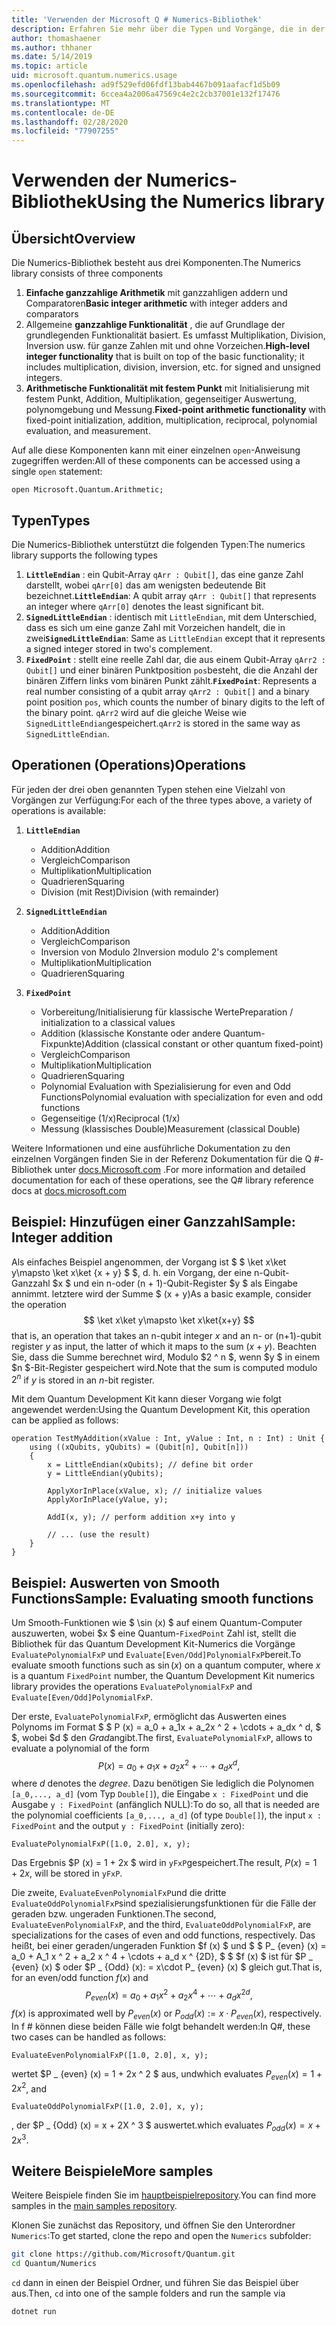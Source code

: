 ```yaml
---
title: 'Verwenden der Microsoft Q # Numerics-Bibliothek'
description: Erfahren Sie mehr über die Typen und Vorgänge, die in der Microsoft Quantum-Numerics-Bibliothek verfügbar sind.
author: thomashaener
ms.author: thhaner
ms.date: 5/14/2019
ms.topic: article
uid: microsoft.quantum.numerics.usage
ms.openlocfilehash: ad9f529efd06fdf13bab4467b091aafacf1d5b09
ms.sourcegitcommit: 6ccea4a2006a47569c4e2c2cb37001e132f17476
ms.translationtype: MT
ms.contentlocale: de-DE
ms.lasthandoff: 02/28/2020
ms.locfileid: "77907255"
---
```

# <a name="using-the-numerics-library"></a><span data-ttu-id="6d893-103">Verwenden der Numerics-Bibliothek</span><span class="sxs-lookup"><span data-stu-id="6d893-103">Using the Numerics library</span></span>

## <a name="overview"></a><span data-ttu-id="6d893-104">Übersicht</span><span class="sxs-lookup"><span data-stu-id="6d893-104">Overview</span></span>

<span data-ttu-id="6d893-105">Die Numerics-Bibliothek besteht aus drei Komponenten.</span><span class="sxs-lookup"><span data-stu-id="6d893-105">The Numerics library consists of three components</span></span>

1. <span data-ttu-id="6d893-106">**Einfache ganzzahlige Arithmetik** mit ganzzahligen addern und Comparatoren</span><span class="sxs-lookup"><span data-stu-id="6d893-106">**Basic integer arithmetic** with integer adders and comparators</span></span>
1. <span data-ttu-id="6d893-107">Allgemeine **ganzzahlige Funktionalität** , die auf Grundlage der grundlegenden Funktionalität basiert. Es umfasst Multiplikation, Division, Inversion usw.  für ganze Zahlen mit und ohne Vorzeichen.</span><span class="sxs-lookup"><span data-stu-id="6d893-107">**High-level integer functionality** that is built on top of the basic  functionality; it includes multiplication, division, inversion, etc.  for signed and unsigned integers.</span></span>
1. <span data-ttu-id="6d893-108">**Arithmetische Funktionalität mit festem Punkt** mit Initialisierung mit festem Punkt, Addition, Multiplikation, gegenseitiger Auswertung, polynomgebung und Messung.</span><span class="sxs-lookup"><span data-stu-id="6d893-108">**Fixed-point arithmetic functionality** with fixed-point initialization,  addition, multiplication, reciprocal, polynomial evaluation, and measurement.</span></span>

<span data-ttu-id="6d893-109">Auf alle diese Komponenten kann mit einer einzelnen `open`-Anweisung zugegriffen werden:</span><span class="sxs-lookup"><span data-stu-id="6d893-109">All of these components can be accessed using a single `open` statement:</span></span>
```qsharp
open Microsoft.Quantum.Arithmetic;
```

## <a name="types"></a><span data-ttu-id="6d893-110">Typen</span><span class="sxs-lookup"><span data-stu-id="6d893-110">Types</span></span>

<span data-ttu-id="6d893-111">Die Numerics-Bibliothek unterstützt die folgenden Typen:</span><span class="sxs-lookup"><span data-stu-id="6d893-111">The numerics library supports the following types</span></span>

1. <span data-ttu-id="6d893-112">**`LittleEndian`** : ein Qubit-Array `qArr : Qubit[]`, das eine ganze Zahl darstellt, wobei `qArr[0]` das am wenigsten bedeutende Bit bezeichnet.</span><span class="sxs-lookup"><span data-stu-id="6d893-112">**`LittleEndian`**: A qubit array `qArr : Qubit[]` that represents an integer where `qArr[0]` denotes the least significant bit.</span></span>
1. <span data-ttu-id="6d893-113">**`SignedLittleEndian`** : identisch mit `LittleEndian`, mit dem Unterschied, dass es sich um eine ganze Zahl mit Vorzeichen handelt, die in zwei</span><span class="sxs-lookup"><span data-stu-id="6d893-113">**`SignedLittleEndian`**: Same as `LittleEndian` except that it represents a signed integer stored in two's complement.</span></span>
1. <span data-ttu-id="6d893-114">**`FixedPoint`** : stellt eine reelle Zahl dar, die aus einem Qubit-Array `qArr2 : Qubit[]` und einer binären Punktposition `pos`besteht, die die Anzahl der binären Ziffern links vom binären Punkt zählt.</span><span class="sxs-lookup"><span data-stu-id="6d893-114">**`FixedPoint`**: Represents a real number consisting of a qubit array `qArr2 : Qubit[]` and a binary point position `pos`, which counts the number of binary digits to the left of the binary point.</span></span> <span data-ttu-id="6d893-115">`qArr2` wird auf die gleiche Weise wie `SignedLittleEndian`gespeichert.</span><span class="sxs-lookup"><span data-stu-id="6d893-115">`qArr2` is stored in the same way as `SignedLittleEndian`.</span></span>

## <a name="operations"></a><span data-ttu-id="6d893-116">Operationen (Operations)</span><span class="sxs-lookup"><span data-stu-id="6d893-116">Operations</span></span>

<span data-ttu-id="6d893-117">Für jeden der drei oben genannten Typen stehen eine Vielzahl von Vorgängen zur Verfügung:</span><span class="sxs-lookup"><span data-stu-id="6d893-117">For each of the three types above, a variety of operations is available:</span></span>

1. **`LittleEndian`**
    - <span data-ttu-id="6d893-118">Addition</span><span class="sxs-lookup"><span data-stu-id="6d893-118">Addition</span></span>
    - <span data-ttu-id="6d893-119">Vergleich</span><span class="sxs-lookup"><span data-stu-id="6d893-119">Comparison</span></span>
    - <span data-ttu-id="6d893-120">Multiplikation</span><span class="sxs-lookup"><span data-stu-id="6d893-120">Multiplication</span></span>
    - <span data-ttu-id="6d893-121">Quadrieren</span><span class="sxs-lookup"><span data-stu-id="6d893-121">Squaring</span></span>
    - <span data-ttu-id="6d893-122">Division (mit Rest)</span><span class="sxs-lookup"><span data-stu-id="6d893-122">Division (with remainder)</span></span>

1. **`SignedLittleEndian`**
    - <span data-ttu-id="6d893-123">Addition</span><span class="sxs-lookup"><span data-stu-id="6d893-123">Addition</span></span>
    - <span data-ttu-id="6d893-124">Vergleich</span><span class="sxs-lookup"><span data-stu-id="6d893-124">Comparison</span></span>
    - <span data-ttu-id="6d893-125">Inversion von Modulo 2</span><span class="sxs-lookup"><span data-stu-id="6d893-125">Inversion modulo 2's complement</span></span>
    - <span data-ttu-id="6d893-126">Multiplikation</span><span class="sxs-lookup"><span data-stu-id="6d893-126">Multiplication</span></span>
    - <span data-ttu-id="6d893-127">Quadrieren</span><span class="sxs-lookup"><span data-stu-id="6d893-127">Squaring</span></span>

1. **`FixedPoint`**
    - <span data-ttu-id="6d893-128">Vorbereitung/Initialisierung für klassische Werte</span><span class="sxs-lookup"><span data-stu-id="6d893-128">Preparation / initialization to a classical values</span></span>
    - <span data-ttu-id="6d893-129">Addition (klassische Konstante oder andere Quantum-Fixpunkte)</span><span class="sxs-lookup"><span data-stu-id="6d893-129">Addition (classical constant or other quantum fixed-point)</span></span>
    - <span data-ttu-id="6d893-130">Vergleich</span><span class="sxs-lookup"><span data-stu-id="6d893-130">Comparison</span></span>
    - <span data-ttu-id="6d893-131">Multiplikation</span><span class="sxs-lookup"><span data-stu-id="6d893-131">Multiplication</span></span>
    - <span data-ttu-id="6d893-132">Quadrieren</span><span class="sxs-lookup"><span data-stu-id="6d893-132">Squaring</span></span>
    - <span data-ttu-id="6d893-133">Polynomial Evaluation with Spezialisierung for even and Odd Functions</span><span class="sxs-lookup"><span data-stu-id="6d893-133">Polynomial evaluation with specialization for even and odd functions</span></span>
    - <span data-ttu-id="6d893-134">Gegenseitige (1/x)</span><span class="sxs-lookup"><span data-stu-id="6d893-134">Reciprocal (1/x)</span></span>
    - <span data-ttu-id="6d893-135">Messung (klassisches Double)</span><span class="sxs-lookup"><span data-stu-id="6d893-135">Measurement (classical Double)</span></span>

<span data-ttu-id="6d893-136">Weitere Informationen und eine ausführliche Dokumentation zu den einzelnen Vorgängen finden Sie in der Referenz Dokumentation für die Q #-Bibliothek unter [docs.Microsoft.com](https://docs.microsoft.com/quantum) .</span><span class="sxs-lookup"><span data-stu-id="6d893-136">For more information and detailed documentation for each of these operations, see the Q# library reference docs at [docs.microsoft.com](https://docs.microsoft.com/quantum)</span></span>

## <a name="sample-integer-addition"></a><span data-ttu-id="6d893-137">Beispiel: Hinzufügen einer Ganzzahl</span><span class="sxs-lookup"><span data-stu-id="6d893-137">Sample: Integer addition</span></span>

<span data-ttu-id="6d893-138">Als einfaches Beispiel angenommen, der Vorgang ist $ $ \ket x\ket y\mapsto \ket x\ket {x + y} $ $, d. h. ein Vorgang, der eine n-Qubit-Ganzzahl $x $ und ein n-oder (n + 1)-Qubit-Register $y $ als Eingabe annimmt. letztere wird der Summe $ (x + y)</span><span class="sxs-lookup"><span data-stu-id="6d893-138">As a basic example, consider the operation $$ \ket x\ket y\mapsto \ket x\ket{x+y} $$ that is, an operation that takes an n-qubit integer $x$ and an n- or (n+1)-qubit register $y$ as input, the latter of which it maps to the sum $(x+y)$.</span></span> <span data-ttu-id="6d893-139">Beachten Sie, dass die Summe berechnet wird, Modulo $2 ^ n $, wenn $y $ in einem $n $-Bit-Register gespeichert wird.</span><span class="sxs-lookup"><span data-stu-id="6d893-139">Note that the sum is computed modulo $2^n$ if $y$ is stored in an $n$-bit register.</span></span>

<span data-ttu-id="6d893-140">Mit dem Quantum Development Kit kann dieser Vorgang wie folgt angewendet werden:</span><span class="sxs-lookup"><span data-stu-id="6d893-140">Using the Quantum Development Kit, this operation can be applied as follows:</span></span>
```qsharp
operation TestMyAddition(xValue : Int, yValue : Int, n : Int) : Unit {
    using ((xQubits, yQubits) = (Qubit[n], Qubit[n]))
    {
        x = LittleEndian(xQubits); // define bit order
        y = LittleEndian(yQubits);
        
        ApplyXorInPlace(xValue, x); // initialize values
        ApplyXorInPlace(yValue, y);
        
        AddI(x, y); // perform addition x+y into y
        
        // ... (use the result)
    }
}
```

## <a name="sample-evaluating-smooth-functions"></a><span data-ttu-id="6d893-141">Beispiel: Auswerten von Smooth Functions</span><span class="sxs-lookup"><span data-stu-id="6d893-141">Sample: Evaluating smooth functions</span></span>

<span data-ttu-id="6d893-142">Um Smooth-Funktionen wie $ \sin (x) $ auf einem Quantum-Computer auszuwerten, wobei $x $ eine Quantum-`FixedPoint` Zahl ist, stellt die Bibliothek für das Quantum Development Kit-Numerics die Vorgänge `EvaluatePolynomialFxP` und `Evaluate[Even/Odd]PolynomialFxP`bereit.</span><span class="sxs-lookup"><span data-stu-id="6d893-142">To evaluate smooth functions such as $\sin(x)$ on a quantum computer, where $x$ is a quantum `FixedPoint` number, the Quantum Development Kit numerics library provides the operations `EvaluatePolynomialFxP` and `Evaluate[Even/Odd]PolynomialFxP`.</span></span>

<span data-ttu-id="6d893-143">Der erste, `EvaluatePolynomialFxP`, ermöglicht das Auswerten eines Polynoms im Format $ $ P (x) = a_0 + a_1x + a_2x ^ 2 + \cdots + a_dx ^ d, $ $, wobei $d $ den *Grad*angibt.</span><span class="sxs-lookup"><span data-stu-id="6d893-143">The first, `EvaluatePolynomialFxP`, allows to evaluate a polynomial of the form $$ P(x) = a_0 + a_1x + a_2x^2 + \cdots + a_dx^d, $$ where $d$ denotes the *degree*.</span></span> <span data-ttu-id="6d893-144">Dazu benötigen Sie lediglich die Polynomen `[a_0,..., a_d]` (vom Typ `Double[]`), die Eingabe `x : FixedPoint` und die Ausgabe `y : FixedPoint` (anfänglich NULL):</span><span class="sxs-lookup"><span data-stu-id="6d893-144">To do so, all that is needed are the polynomial coefficients `[a_0,..., a_d]` (of type `Double[]`), the input `x : FixedPoint` and the output `y : FixedPoint` (initially zero):</span></span>
```qsharp
EvaluatePolynomialFxP([1.0, 2.0], x, y);
```
<span data-ttu-id="6d893-145">Das Ergebnis $P (x) = 1 + 2x $ wird in `yFxP`gespeichert.</span><span class="sxs-lookup"><span data-stu-id="6d893-145">The result, $P(x)=1+2x$, will be stored in `yFxP`.</span></span>

<span data-ttu-id="6d893-146">Die zweite, `EvaluateEvenPolynomialFxP`und die dritte `EvaluateOddPolynomialFxP`sind spezialisierungsfunktionen für die Fälle der geraden bzw. ungeraden Funktionen.</span><span class="sxs-lookup"><span data-stu-id="6d893-146">The second, `EvaluateEvenPolynomialFxP`, and the third, `EvaluateOddPolynomialFxP`, are specializations for the cases of even and odd functions, respectively.</span></span> <span data-ttu-id="6d893-147">Das heißt, bei einer geraden/ungeraden Funktion $f (x) $ und $ $ P_ {even} (x) = a_0 + A_1 x ^ 2 + a_2 x ^ 4 + \cdots + a_d x ^ {2D}, $ $ $f (x) $ ist für $P _ {even} (x) $ oder $P _ {Odd} (x): = x\cdot P_ {even} (x) $ gleich gut.</span><span class="sxs-lookup"><span data-stu-id="6d893-147">That is, for an even/odd function $f(x)$ and $$ P_{even}(x)=a_0 + a_1 x^2 + a_2 x^4 + \cdots + a_d x^{2d}, $$ $f(x)$ is approximated well by $P_{even}(x)$ or $P_{odd}(x) := x\cdot P_{even}(x)$, respectively.</span></span>
<span data-ttu-id="6d893-148">In f # können diese beiden Fälle wie folgt behandelt werden:</span><span class="sxs-lookup"><span data-stu-id="6d893-148">In Q#, these two cases can be handled as follows:</span></span>
```qsharp
EvaluateEvenPolynomialFxP([1.0, 2.0], x, y);
```
<span data-ttu-id="6d893-149">wertet $P _ {even} (x) = 1 + 2x ^ 2 $ aus, und</span><span class="sxs-lookup"><span data-stu-id="6d893-149">which evaluates $P_{even}(x) = 1 + 2x^2$, and</span></span>
```qsharp
EvaluateOddPolynomialFxP([1.0, 2.0], x, y);
```
<span data-ttu-id="6d893-150">, der $P _ {Odd} (x) = x + 2X ^ 3 $ auswertet.</span><span class="sxs-lookup"><span data-stu-id="6d893-150">which evaluates $P_{odd}(x) = x + 2x^3$.</span></span>

## <a name="more-samples"></a><span data-ttu-id="6d893-151">Weitere Beispiele</span><span class="sxs-lookup"><span data-stu-id="6d893-151">More samples</span></span>

<span data-ttu-id="6d893-152">Weitere Beispiele finden Sie im [hauptbeispielrepository](https://github.com/Microsoft/Quantum).</span><span class="sxs-lookup"><span data-stu-id="6d893-152">You can find more samples in the [main samples repository](https://github.com/Microsoft/Quantum).</span></span>

<span data-ttu-id="6d893-153">Klonen Sie zunächst das Repository, und öffnen Sie den Unterordner `Numerics`:</span><span class="sxs-lookup"><span data-stu-id="6d893-153">To get started, clone the repo and open the `Numerics` subfolder:</span></span>

```bash
git clone https://github.com/Microsoft/Quantum.git
cd Quantum/Numerics
```

<span data-ttu-id="6d893-154">`cd` dann in einen der Beispiel Ordner, und führen Sie das Beispiel über aus.</span><span class="sxs-lookup"><span data-stu-id="6d893-154">Then, `cd` into one of the sample folders and run the sample via</span></span>

```bash
dotnet run
```

